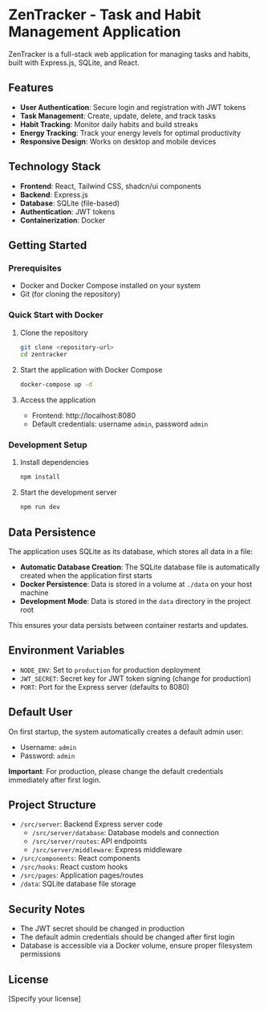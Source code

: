 
# ZenTracker - Task and Habit Management Application

ZenTracker is a full-stack web application for managing tasks and habits, built with Express.js, SQLite, and React.

## Features

- **User Authentication**: Secure login and registration with JWT tokens
- **Task Management**: Create, update, delete, and track tasks
- **Habit Tracking**: Monitor daily habits and build streaks
- **Energy Tracking**: Track your energy levels for optimal productivity
- **Responsive Design**: Works on desktop and mobile devices

## Technology Stack

- **Frontend**: React, Tailwind CSS, shadcn/ui components
- **Backend**: Express.js
- **Database**: SQLite (file-based)
- **Authentication**: JWT tokens
- **Containerization**: Docker

## Getting Started

### Prerequisites

- Docker and Docker Compose installed on your system
- Git (for cloning the repository)

### Quick Start with Docker

1. Clone the repository
   ```bash
   git clone <repository-url>
   cd zentracker
   ```

2. Start the application with Docker Compose
   ```bash
   docker-compose up -d
   ```

3. Access the application
   - Frontend: http://localhost:8080
   - Default credentials: username `admin`, password `admin`

### Development Setup

1. Install dependencies
   ```bash
   npm install
   ```

2. Start the development server
   ```bash
   npm run dev
   ```

## Data Persistence

The application uses SQLite as its database, which stores all data in a file:

- **Automatic Database Creation**: The SQLite database file is automatically created when the application first starts
- **Docker Persistence**: Data is stored in a volume at `./data` on your host machine
- **Development Mode**: Data is stored in the `data` directory in the project root

This ensures your data persists between container restarts and updates.

## Environment Variables

- `NODE_ENV`: Set to `production` for production deployment
- `JWT_SECRET`: Secret key for JWT token signing (change for production)
- `PORT`: Port for the Express server (defaults to 8080)

## Default User

On first startup, the system automatically creates a default admin user:
- Username: `admin`
- Password: `admin`

**Important**: For production, please change the default credentials immediately after first login.

## Project Structure

- `/src/server`: Backend Express server code
  - `/src/server/database`: Database models and connection
  - `/src/server/routes`: API endpoints
  - `/src/server/middleware`: Express middleware
- `/src/components`: React components
- `/src/hooks`: React custom hooks
- `/src/pages`: Application pages/routes
- `/data`: SQLite database file storage

## Security Notes

- The JWT secret should be changed in production
- The default admin credentials should be changed after first login
- Database is accessible via a Docker volume, ensure proper filesystem permissions

## License

[Specify your license]
